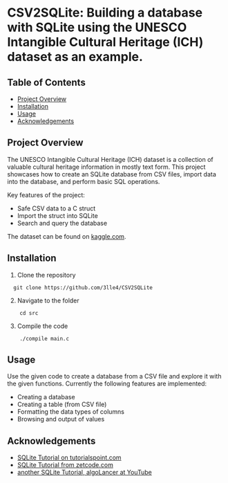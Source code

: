
# CSV2SQLite: Building a database with SQLite using the UNESCO Intangible Cultural Heritage (ICH) dataset as an example.

## Table of Contents

- [Project Overview](##project-overview)
- [Installation](##installation)
- [Usage](##usage)
- [Acknowledgements](##acknowledgements)

## Project Overview

The UNESCO Intangible Cultural Heritage (ICH) dataset is a collection of valuable cultural heritage information in mostly text form. This project showcases how to create an SQLite database from CSV files, import data into the database, and perform basic SQL operations.

Key features of the project:

- Safe CSV data to a C struct
- Import the struct into SQLite
- Search and query the database

The dataset can be found on [kaggle.com](https://www.kaggle.com/datasets/joebeachcapital/unesco-dive-into-intangible-cultural-heritage).
  


## Installation

1. Clone the repository

```shell
  git clone https://github.com/3lle4/CSV2SQLite
```

2. Navigate to the folder

```shell
    cd src
```

3. Compile the code

```shell
    ./compile main.c
```

## Usage

Use the given code to create a database from a CSV file and explore it with the given functions. Currently the following features are implemented: 
- Creating a database 
- Creating a table (from CSV file)
- Formatting the data types of columns
- Browsing and output of values


## Acknowledgements
 - [SQLite Tutorial on tutorialspoint.com](https://www.tutorialspoint.com/sqlite/index.htm)
 - [SQLite Tutorial from zetcode.com](https://zetcode.com/db/sqlitec/)
 - [another SQLite Tutorial, algoLancer at YouTube](https://www.youtube.com/watch?v=-C5HSdPU3TI&t=286s)
